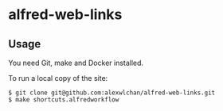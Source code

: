 # alfred-web-links

## Usage

You need Git, make and Docker installed.

To run a local copy of the site:

```console
$ git clone git@github.com:alexwlchan/alfred-web-links.git
$ make shortcuts.alfredworkflow
```
